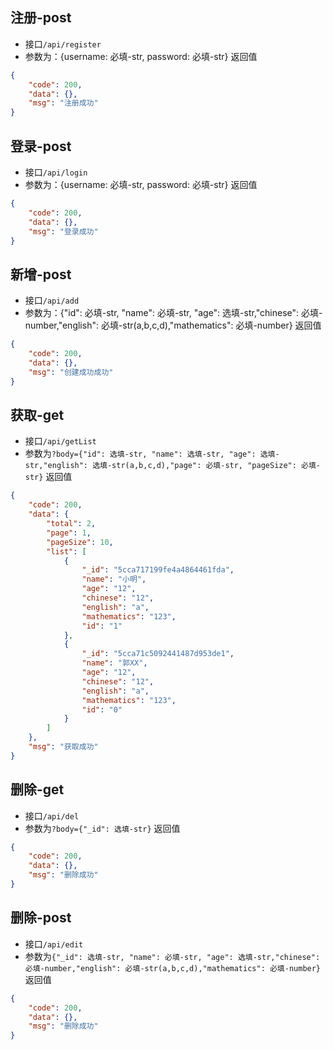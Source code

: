 ## 注册-post
- 接口`/api/register`
- 参数为：{username: 必填-str, password: 必填-str}
返回值
```json
{
    "code": 200,
    "data": {},
    "msg": "注册成功"
}
```

## 登录-post
- 接口`/api/login`
- 参数为：{username: 必填-str, password: 必填-str}
返回值
```json
{
    "code": 200,
    "data": {},
    "msg": "登录成功"
}
```

## 新增-post
- 接口`/api/add`
- 参数为：{"id": 必填-str, "name": 必填-str, "age": 选填-str,"chinese": 必填-number,"english": 必填-str(a,b,c,d),"mathematics": 必填-number}
返回值
```json
{
    "code": 200,
    "data": {},
    "msg": "创建成功成功"
}
```
## 获取-get
- 接口`/api/getList`
- 参数为`?body={"id": 选填-str, "name": 选填-str, "age": 选填-str,"english": 选填-str(a,b,c,d),"page": 必填-str, "pageSize": 必填-str}`
返回值
```json
{
    "code": 200,
    "data": {
        "total": 2,
        "page": 1,
        "pageSize": 10,
        "list": [
            {
                "_id": "5cca717199fe4a4864461fda",
                "name": "小明",
                "age": "12",
                "chinese": "12",
                "english": "a",
                "mathematics": "123",
                "id": "1"
            },
            {
                "_id": "5cca71c5092441487d953de1",
                "name": "郭XX",
                "age": "12",
                "chinese": "12",
                "english": "a",
                "mathematics": "123",
                "id": "0"
            }
        ]
    },
    "msg": "获取成功"
}
```
## 删除-get
- 接口`/api/del`
- 参数为`?body={"_id": 选填-str}`
返回值
```json
{
    "code": 200,
    "data": {},
    "msg": "删除成功"
}
```

## 删除-post
- 接口`/api/edit`
- 参数为`{"_id": 选填-str, "name": 必填-str, "age": 选填-str,"chinese": 必填-number,"english": 必填-str(a,b,c,d),"mathematics": 必填-number}`
返回值
```json
{
    "code": 200,
    "data": {},
    "msg": "删除成功"
}
```
